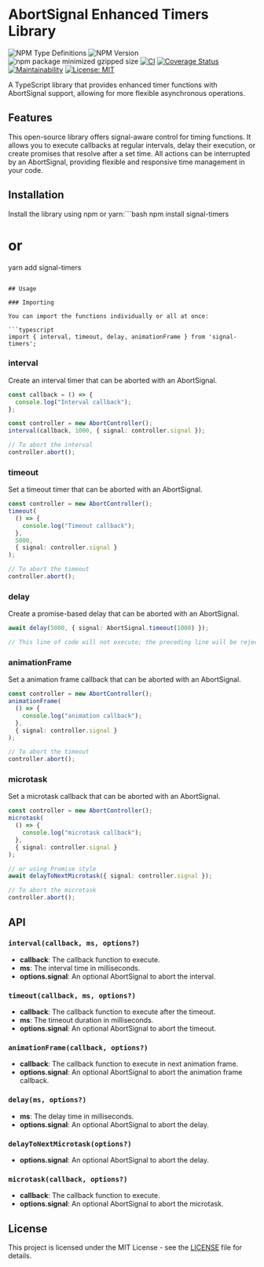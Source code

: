 # AbortSignal Enhanced Timers Library

![NPM Type Definitions](https://img.shields.io/npm/types/signal-timers)
![NPM Version](https://img.shields.io/npm/v/signal-timers)
![npm package minimized gzipped size](https://img.shields.io/bundlejs/size/signal-timers)
[![CI](https://github.com/e7h4n/signal-timers/actions/workflows/ci.yaml/badge.svg)](https://github.com/e7h4n/signal-timers/actions/workflows/ci.yaml)
[![Coverage Status](https://coveralls.io/repos/github/e7h4n/signal-timers/badge.svg?branch=main)](https://coveralls.io/github/e7h4n/signal-timers?branch=main)
[![Maintainability](https://api.codeclimate.com/v1/badges/a0b68839fea9c990a3eb/maintainability)](https://codeclimate.com/github/e7h4n/signal-timers/maintainability)
[![License: MIT](https://img.shields.io/badge/License-MIT-yellow.svg)](https://opensource.org/licenses/MIT)

A TypeScript library that provides enhanced timer functions with AbortSignal support, allowing for more flexible asynchronous operations.

## Features

This open-source library offers signal-aware control for timing functions. It allows you to execute callbacks at regular intervals, delay their execution, or create promises that resolve after a set time. All actions can be interrupted by an AbortSignal, providing flexible and responsive time management in your code.

## Installation

Install the library using npm or yarn:```bash
npm install signal-timers

# or

yarn add signal-timers

````

## Usage

### Importing

You can import the functions individually or all at once:

```typescript
import { interval, timeout, delay, animationFrame } from 'signal-timers';
````

### interval

Create an interval timer that can be aborted with an AbortSignal.

```typescript
const callback = () => {
  console.log("Interval callback");
};

const controller = new AbortController();
interval(callback, 1000, { signal: controller.signal });

// To abort the interval
controller.abort();
```

### timeout

Set a timeout timer that can be aborted with an AbortSignal.

```typescript
const controller = new AbortController();
timeout(
  () => {
    console.log("Timeout callback");
  },
  5000,
  { signal: controller.signal }
);

// To abort the timeout
controller.abort();
```

### delay

Create a promise-based delay that can be aborted with an AbortSignal.

```typescript
await delay(5000, { signal: AbortSignal.timeout(1000) });

// This line of code will not execute; the preceding line will be rejected after 1000ms, throwing an AbortError.
```

### animationFrame

Set a animation frame callback that can be aborted with an AbortSignal.

```typescript
const controller = new AbortController();
animationFrame(
  () => {
    console.log("animation callback");
  },
  { signal: controller.signal }
);

// To abort the timeout
controller.abort();
```

### microtask

Set a microtask callback that can be aborted with an AbortSignal.

```typescript
const controller = new AbortController();
microtask(
  () => {
    console.log("microtask callback");
  },
  { signal: controller.signal }
);

// or using Promise style
await delayToNextMicrotask({ signal: controller.signal });

// To abort the microtask
controller.abort();
```

## API

### `interval(callback, ms, options?)`

- **callback**: The callback function to execute.
- **ms**: The interval time in milliseconds.
- **options.signal**: An optional AbortSignal to abort the interval.

### `timeout(callback, ms, options?)`

- **callback**: The callback function to execute after the timeout.
- **ms**: The timeout duration in milliseconds.
- **options.signal**: An optional AbortSignal to abort the timeout.

### `animationFrame(callback, options?)`

- **callback**: The callback function to execute in next animation frame.
- **options.signal**: An optional AbortSignal to abort the animation frame callback.

### `delay(ms, options?)`

- **ms**: The delay time in milliseconds.
- **options.signal**: An optional AbortSignal to abort the delay.

### `delayToNextMicrotask(options?)`

- **options.signal**: An optional AbortSignal to abort the delay.

### `microtask(callback, options?)`

- **callback**: The callback function to execute.
- **options.signal**: An optional AbortSignal to abort the microtask.

## License

This project is licensed under the MIT License - see the [LICENSE](LICENSE) file for details.
